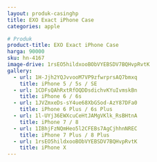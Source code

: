 ```yaml
---
layout: produk-casinghp
title: EXO Exact iPhone Case
categories: apple

# Produk
product-title: EXO Exact iPhone Case
harga: 90000
sku: hn-4167
image-drive: 1rsEO5hildxooBObVYEBSDV7BQHvpRvtK
gallery:
  - url: 1H-Jjh2YQJvvooM7VP9zfwrprsAQ7bmxq
    title: iPhone 5 / 5s / SE
  - url: 1CDFsQAhRxtRfOQDDsdichvKYuIvmskBn
    title: iPhone 6 / 6s
  - url: 1JVZmxeDs-sY4ue68XbGSod-AzY87DFa0
    title: iPhone 6 Plus / 6s Plus
  - url: 1l-UYj36EWXcuCeHtJAMgVKlk_RsBHtnA
    title: iPhone 7 / 8
  - url: 1IBhjFzNQmHeo5l2CFEBs7AgCjhhnNREC
    title: iPhone 7 Plus / 8 Plus
  - url: 1rsEO5hildxooBObVYEBSDV7BQHvpRvtK
    title: iPhone X
---
```

